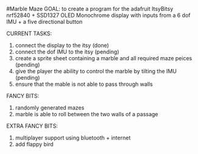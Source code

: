#Marble Maze
GOAL:
to create a program for the adafruit ItsyBitsy nrf52840 + SSD1327 OLED Monochrome display with inputs from a 6 dof IMU + a five directional button

CURRENT TASKS:
1. connect the display to the itsy (done)
2. connect the dof IMU to the itsy (pending)
3. create a sprite sheet containing a marble and all required maze peices (pending)
4. give the player the ability to control the marble by tilting the IMU (pending)
5. ensure that the mable is not able to pass through walls

FANCY BITS:
1. randomly generated mazes
2. marble is able to roll between the two walls of a passage

EXTRA FANCY BITS:
1. multiplayer support using bluetooth + internet
2. add flappy bird
